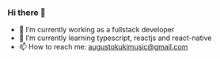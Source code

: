 ### Hi there 👋

- 🔭 I’m currently working as a fullstack developer
- 🌱 I’m currently learning typescript, reactjs and react-native
- 📫 How to reach me: augustokukimusic@gmail.com


